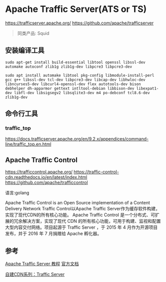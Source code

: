 # Apache Traffic Server(ATS or TS)
https://trafficserver.apache.org/
https://github.com/apache/trafficserver


> 同类产品: Squid

## 安装编译工具

```
sudo apt-get install build-essential libtool openssl libssl-dev automake autoconf zlib1g zlib1g-dev libpcre3 libpcre3-dev
```

```
sudo apt install automake libtool pkg-config libmodule-install-perl gcc g++ libssl-dev tcl-dev libpcre3-dev libcap-dev libhwloc-dev libncurses5-dev libcurl4-openssl-dev flex autotools-dev bison debhelper dh-apparmor gettext intltool-debian libbison-dev libexpat1-dev libfl-dev libsigsegv2 libsqlite3-dev m4 po-debconf tcl8.6-dev zlib1g-dev
```

## 命令行工具

### traffic_top

https://docs.trafficserver.apache.org/en/9.2.x/appendices/command-line/traffic_top.en.html



## Apache Traffic Control
https://trafficcontrol.apache.org/
https://traffic-control-cdn.readthedocs.io/en/latest/index.html
https://github.com/apache/trafficcontrol

语言:golang

Apache Traffic Control is an Open Source implementation of a Content Delivery Network
Traffic Control以Apache Traffic Server作为缓存软件构建，实现了现代CDN的所有核心功能。
Apache Traffic Control 是一个分布式、可扩展的冗余解决方案，实现了现代 CDN 的所有核心功能，可用于构建、监视和配置大型内容交付网络。项目起源于 Traffic Server ，于 2015 年 4 月作为开源项目发布，并于 2016 年 7 月捐赠给 Apache 孵化器。





## 参考
[Apache Traffic Server 教程](https://www.cnblogs.com/ColoFly/p/16230167.html)
[官方文档](https://trafficserver.apache.org/)

[自建CDN系列：Traffic Server](https://www.blueskyxn.com/202007/1666.html)